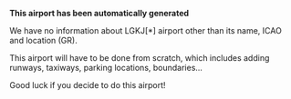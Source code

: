 **This airport has been automatically generated**

We have no information about LGKJ[*] airport other than its name, ICAO and location (GR).

This airport will have to be done from scratch, which includes adding runways, taxiways, parking locations, boundaries...

Good luck if you decide to do this airport!